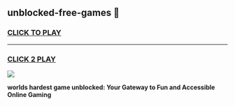 
## unblocked-free-games 👋
<h3>
<a href="https://premium.freeplayer.one?title=unblocked-free-games&ref=14F">CLICK TO PLAY</a></h3>
<hr>

<h3>
<a href="https://premium.freeplayer.one?title=unblocked-free-games&ref=14F">CLICK 2 PLAY</a>
  
</h3>

<a href="https://premium.freeplayer.one?title=unblocked-free-games&ref=12F/"><img src="https://clearcache.store/games.png"></a>


**worlds hardest game unblocked: Your Gateway to Fun and Accessible Online Gaming**
